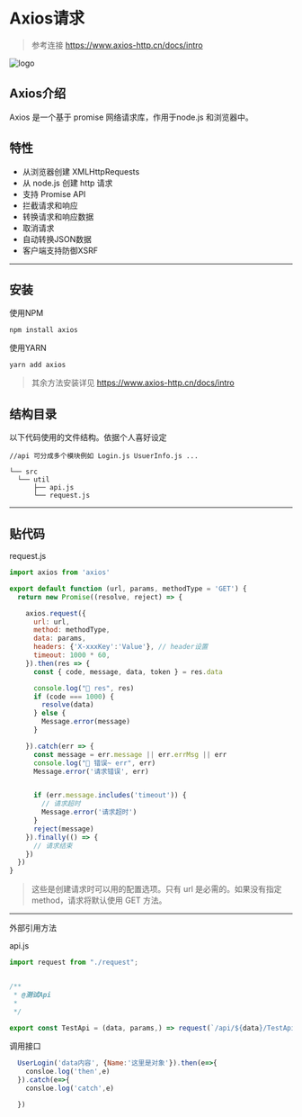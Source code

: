 # Axios请求

> 参考连接 https://www.axios-http.cn/docs/intro

![logo](https://docsify.js.org/_media/icon.svg ':size=10%')




## Axios介绍

 Axios 是一个基于 promise 网络请求库，作用于node.js 和浏览器中。

 
 ## 特性
- 从浏览器创建 XMLHttpRequests
- 从 node.js 创建 http 请求
- 支持 Promise API
- 拦截请求和响应
- 转换请求和响应数据
- 取消请求
- 自动转换JSON数据
- 客户端支持防御XSRF
---------------------------------------------

 ## 安装 

  使用NPM

  ```
  npm install axios
  ```

  使用YARN

  ```
  yarn add axios
  ```
  > 其余方法安装详见 https://www.axios-http.cn/docs/intro

## 结构目录
以下代码使用的文件结构。依据个人喜好设定

  ```
  //api 可分成多个模块例如 Login.js UsuerInfo.js ...

└── src
    └── util
        ├── api.js 
        └── request.js
  ```

---------------------------------------------
## 贴代码

request.js

```javascript
import axios from 'axios'

export default function (url, params, methodType = 'GET') {
  return new Promise((resolve, reject) => {

    axios.request({
      url: url,
      method: methodType,
      data: params,
      headers: {'X-xxxKey':'Value'}, // header设置
      timeout: 1000 * 60,
    }).then(res => {
      const { code, message, data, token } = res.data

      console.log("🚀 res", res)
      if (code === 1000) {
        resolve(data)
      } else {
        Message.error(message)
      }

    }).catch(err => {
      const message = err.message || err.errMsg || err
      console.log("🚀 错误~ err", err)
      Message.error('请求错误', err)


      if (err.message.includes('timeout')) {
        // 请求超时
        Message.error('请求超时')
      }
      reject(message)
    }).finally(() => {
      // 请求结束
    })
  })
}

```


> 这些是创建请求时可以用的配置选项。只有 url 是必需的。如果没有指定 method，请求将默认使用 GET 方法。
-------------------------------------------
外部引用方法

api.js

```javascript
import request from "./request";


/**
 * @测试Api
 * 
 */

export const TestApi = (data, params,) => request(`/api/${data}/TestApi`, params, 'POST')


```

调用接口

```javascript
  UserLogin('data内容', {Name:'这里是对象'}).then(e=>{
    consloe.log('then',e)
  }).catch(e=>{
    consloe.log('catch',e)

  })

```